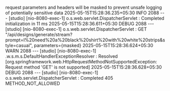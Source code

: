 request parameters and headers will be masked to prevent unsafe logging of potentially sensitive data
2025-05-15T15:28:36.235+05:30  INFO 2088 --- [studio] [nio-8080-exec-1] o.s.web.servlet.DispatcherServlet        : Completed initialization in 11 ms
2025-05-15T15:28:36.611+05:30 DEBUG 2088 --- [studio] [nio-8080-exec-1] o.s.web.servlet.DispatcherServlet        : GET "/api/designs/generate/stream?prompt=I%20need%20a%20black%20shirt%20with%20white%20strips&style=casual", parameters={masked}
2025-05-15T15:28:36.624+05:30  WARN 2088 --- [studio] [nio-8080-exec-1] .w.s.m.s.DefaultHandlerExceptionResolver : Resolved [org.springframework.web.HttpRequestMethodNotSupportedException: Request method 'GET' is not supported]
2025-05-15T15:28:36.628+05:30 DEBUG 2088 --- [studio] [nio-8080-exec-1] o.s.web.servlet.DispatcherServlet        : Completed 405 METHOD_NOT_ALLOWED